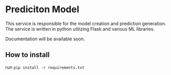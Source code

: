 # Prediciton Model

This service is responsible for the model creation and prediction generation. 
The service is written in python utilizing Flask and various ML libraries.

Documentation will be available soon.

## How to install
run ```pip install -r requirements.txt```